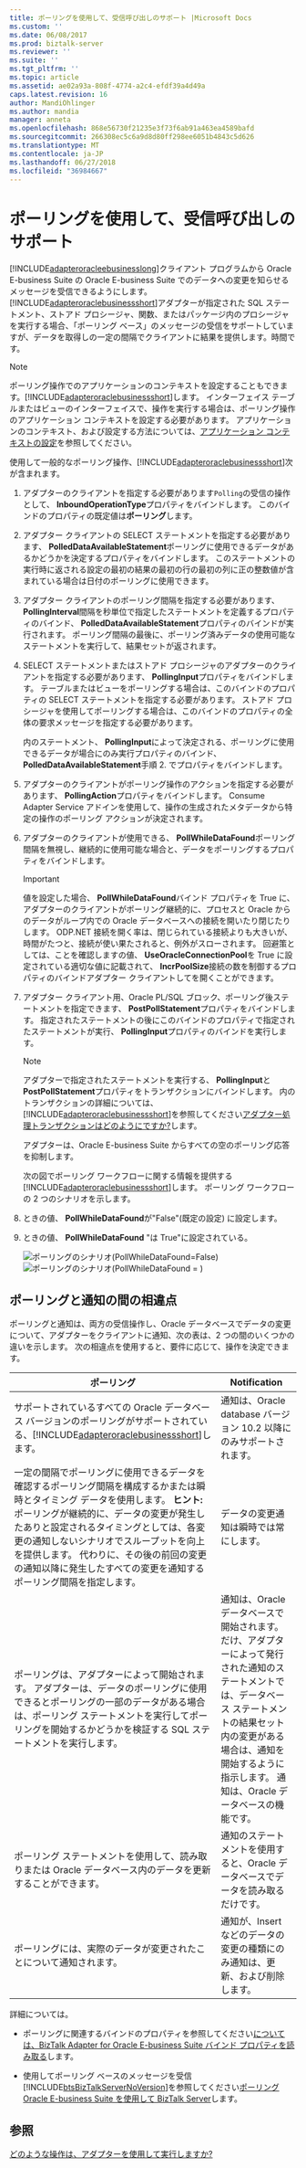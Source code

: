 ```yaml
---
title: ポーリングを使用して、受信呼び出しのサポート |Microsoft Docs
ms.custom: ''
ms.date: 06/08/2017
ms.prod: biztalk-server
ms.reviewer: ''
ms.suite: ''
ms.tgt_pltfrm: ''
ms.topic: article
ms.assetid: ae02a93a-808f-4774-a2c4-efdf39a4d49a
caps.latest.revision: 16
author: MandiOhlinger
ms.author: mandia
manager: anneta
ms.openlocfilehash: 868e56730f21235e3f73f6ab91a463ea4589bafd
ms.sourcegitcommit: 266308ec5c6a9d8d80ff298ee6051b4843c5d626
ms.translationtype: MT
ms.contentlocale: ja-JP
ms.lasthandoff: 06/27/2018
ms.locfileid: "36984667"
---
```

# <a name="support-for-inbound-calls-using-polling"></a>ポーリングを使用して、受信呼び出しのサポート
[!INCLUDE[adapteroracleebusinesslong](../../includes/adapteroracleebusinesslong-md.md)]クライアント プログラムから Oracle E-business Suite の Oracle E-business Suite でのデータへの変更を知らせるメッセージを受信できるようにします。 [!INCLUDE[adapteroraclebusinessshort](../../includes/adapteroraclebusinessshort-md.md)]アダプターが指定された SQL ステートメント、ストアド プロシージャ、関数、またはパッケージ内のプロシージャを実行する場合、「ポーリング ベース」のメッセージの受信をサポートしていますが、データを取得しの一定の間隔でクライアントに結果を提供します。時間です。  

> [!NOTE]
>  ポーリング操作でのアプリケーションのコンテキストを設定することもできます。[!INCLUDE[adapteroraclebusinessshort](../../includes/adapteroraclebusinessshort-md.md)]します。 インターフェイス テーブルまたはビューのインターフェイスで、操作を実行する場合は、ポーリング操作のアプリケーション コンテキストを設定する必要があります。 アプリケーションのコンテキスト、および設定する方法については、[アプリケーション コンテキストの設定](../../adapters-and-accelerators/adapter-oracle-ebs/set-application-context.md)を参照してください。  

 使用して一般的なポーリング操作、[!INCLUDE[adapteroraclebusinessshort](../../includes/adapteroraclebusinessshort-md.md)]次が含まれます。  

1. アダプターのクライアントを指定する必要があります`Polling`の受信の操作として、 **InboundOperationType**プロパティをバインドします。 このバインドのプロパティの既定値は**ポーリング**します。  

2. アダプター クライアントの SELECT ステートメントを指定する必要があります、 **PolledDataAvailableStatement**ポーリングに使用できるデータがあるかどうかを決定するプロパティをバインドします。 このステートメントの実行時に返される設定の最初の結果の最初の行の最初の列に正の整数値が含まれている場合は日付のポーリングに使用できます。  

3. アダプター クライアントのポーリング間隔を指定する必要があります、 **PollingInterval**間隔を秒単位で指定したステートメントを定義するプロパティのバインド、 **PolledDataAvailableStatement**プロパティのバインドが実行されます。 ポーリング間隔の最後に、ポーリング済みデータの使用可能なステートメントを実行して、結果セットが返されます。  

4. SELECT ステートメントまたはストアド プロシージャのアダプターのクライアントを指定する必要があります、 **PollingInput**プロパティをバインドします。 テーブルまたはビューをポーリングする場合は、このバインドのプロパティの SELECT ステートメントを指定する必要があります。 ストアド プロシージャを使用してポーリングする場合は、このバインドのプロパティの全体の要求メッセージを指定する必要があります。  

    内のステートメント、 **PollingInput**によって決定される、ポーリングに使用できるデータが場合にのみ実行プロパティのバインド、 **PolledDataAvailableStatement**手順 2. でプロパティをバインドします。  

5. アダプターのクライアントがポーリング操作のアクションを指定する必要があります、 **PollingAction**プロパティをバインドします。 Consume Adapter Service アドインを使用して、操作の生成されたメタデータから特定の操作のポーリング アクションが決定されます。  

6. アダプターのクライアントが使用できる、 **PollWhileDataFound**ポーリング間隔を無視し、継続的に使用可能な場合と、データをポーリングするプロパティをバインドします。  

   > [!IMPORTANT]
   >  値を設定した場合、 **PollWhileDataFound**バインド プロパティを True に、アダプターのクライアントがポーリング継続的に、プロセスと Oracle からのデータがループ内での Oracle データベースへの接続を開いたり閉じたりします。 ODP.NET 接続を開く率は、閉じられている接続よりも大きいが、時間がたつと、接続が使い果たされると、例外がスローされます。 回避策としては、ことを確認しますの値、 **UseOracleConnectionPool**を True に設定されている適切な値に記載されて、 **IncrPoolSize**接続の数を制御するプロパティのバインドアダプター クライアントしてを開くことができます。  

7. アダプター クライアント用、Oracle PL/SQL ブロック、ポーリング後ステートメントを指定できます、 **PostPollStatement**プロパティをバインドします。 指定されたステートメントの後にこのバインドのプロパティで指定されたステートメントが実行、 **PollingInput**プロパティのバインドを実行します。  

   > [!NOTE]
   >  アダプターで指定されたステートメントを実行する、 **PollingInput**と**PostPollStatement**プロパティをトランザクションにバインドします。 内のトランザクションの詳細については、[!INCLUDE[adapteroraclebusinessshort](../../includes/adapteroraclebusinessshort-md.md)]を参照してください[アダプター処理トランザクションはどのようにですか?](https://msdn.microsoft.com/library/dd788428.aspx)します。  

   アダプターは、Oracle E-business Suite からすべての空のポーリング応答を抑制します。  

   次の図でポーリング ワークフローに関する情報を提供する[!INCLUDE[adapteroraclebusinessshort](../../includes/adapteroraclebusinessshort-md.md)]します。 ポーリング ワークフローの 2 つのシナリオを示します。  

8. ときの値、 **PollWhileDataFound**が"False"(既定の設定) に設定します。  

9. ときの値、 **PollWhileDataFound** "は True"に設定されている。  

   ![ポーリングのシナリオ&#40;PollWhileDataFound&#61;False&#41;](../../adapters-and-accelerators/adapter-oracle-ebs/media/e5f00f4c-cc76-4e8b-9991-b4471f9d4865.gif "e5f00f4c-cc76-4e8b-9991-b4471f9d4865") ![ポーリングのシナリオ&#40;PollWhileDataFound &#61; &#41; ](../../adapters-and-accelerators/adapter-oracle-ebs/media/ebecf64c-a770-4525-9c75-62fdb71e1fb1.gif "ebecf64c-a770-4525-9c75-62fdb71e1fb1")  

## <a name="differences-between-polling-and-notification"></a>ポーリングと通知の間の相違点  
 ポーリングと通知は、両方の受信操作し、Oracle データベースでデータの変更について、アダプターをクライアントに通知、次の表は、2 つの間のいくつかの違いを示します。 次の相違点を使用すると、要件に応じて、操作を決定できます。  


|                                                                                                                                                                                                                                                      ポーリング                                                                                                                                                                                                                                                      |                                                                                                                              Notification                                                                                                                               |
|-------------------------------------------------------------------------------------------------------------------------------------------------------------------------------------------------------------------------------------------------------------------------------------------------------------------------------------------------------------------------------------------------------------------------------------------------------------------------------------------------------------------|-------------------------------------------------------------------------------------------------------------------------------------------------------------------------------------------------------------------------------------------------------------------------|
|                                                                                                                                                                   サポートされているすべての Oracle データベース バージョンのポーリングがサポートされている、[!INCLUDE[adapteroraclebusinessshort](../../includes/adapteroraclebusinessshort-md.md)]します。                                                                                                                                                                    |                                                                                               通知は、Oracle database バージョン 10.2 以降にのみサポートされます。                                                                                               |
| 一定の間隔でポーリングに使用できるデータを確認するポーリング間隔を構成するかまたは瞬時とタイミング データを使用します。 **ヒント:** ポーリングが継続的に、データの変更が発生したありと設定されるタイミングとしては、各変更の通知しないシナリオでスループットを向上を提供します。 代わりに、その後の前回の変更の通知以降に発生したすべての変更を通知するポーリング間隔を指定します。 |                                                                                                          データの変更通知は瞬時では常にします。                                                                                                          |
|                                                                                                                                         ポーリングは、アダプターによって開始されます。 アダプターは、データのポーリングに使用できるとポーリングの一部のデータがある場合は、ポーリング ステートメントを実行してポーリングを開始するかどうかを検証する SQL ステートメントを実行します。                                                                                                                                         | 通知は、Oracle データベースで開始されます。 だけ、アダプターによって発行された通知のステートメントでは、データベース ステートメントの結果セット内の変更がある場合は、通知を開始するように指示します。 通知は、Oracle データベースの機能です。 |
|                                                                                                                                                                                                                 ポーリング ステートメントを使用して、読み取りまたは Oracle データベース内のデータを更新することができます。                                                                                                                                                                                                                  |                                                                                             通知のステートメントを使用すると、Oracle データベースでデータを読み取るだけです。                                                                                             |
|                                                                                                                                                                                                                            ポーリングには、実際のデータが変更されたことについて通知されます。                                                                                                                                                                                                                            |                                                                                   通知が、Insert などのデータの変更の種類にのみ通知は、更新、および削除します。                                                                                    |

 詳細については。  

- ポーリングに関連するバインドのプロパティを参照してください[については、BizTalk Adapter for Oracle E-business Suite バインド プロパティを読み取る](../../adapters-and-accelerators/adapter-oracle-ebs/read-about-the-biztalk-adapter-for-oracle-e-business-suite-binding-properties.md)します。  

- 使用してポーリング ベースのメッセージを受信[!INCLUDE[btsBizTalkServerNoVersion](../../includes/btsbiztalkservernoversion-md.md)]を参照してください[ポーリング Oracle E-business Suite を使用して BizTalk Server](../../adapters-and-accelerators/adapter-oracle-ebs/poll-oracle-e-business-suite-using-biztalk-server.md)します。  

## <a name="see-also"></a>参照  
 [どのような操作は、アダプターを使用して実行しますか?](https://msdn.microsoft.com/library/cc185219(v=bts.10).aspx)